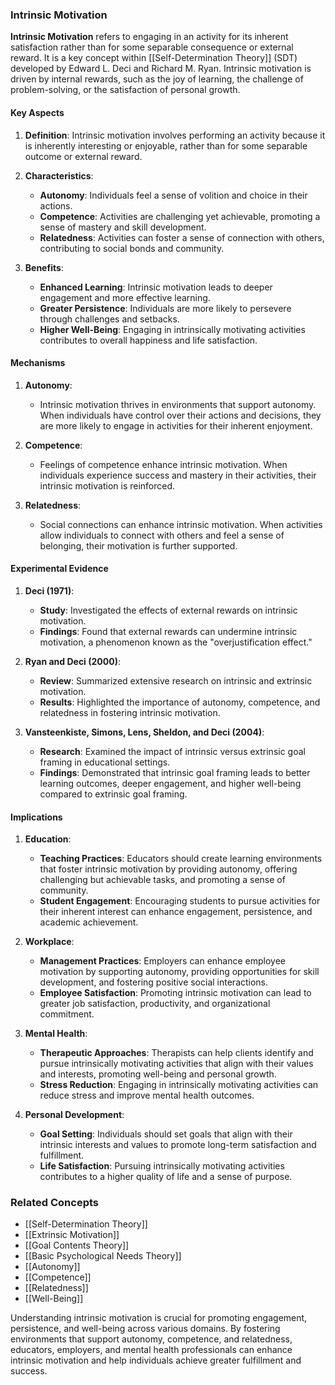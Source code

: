 ### Intrinsic Motivation

**Intrinsic Motivation** refers to engaging in an activity for its inherent satisfaction rather than for some separable consequence or external reward. It is a key concept within [[Self-Determination Theory]] (SDT) developed by Edward L. Deci and Richard M. Ryan. Intrinsic motivation is driven by internal rewards, such as the joy of learning, the challenge of problem-solving, or the satisfaction of personal growth.

#### Key Aspects

1. **Definition**:
   Intrinsic motivation involves performing an activity because it is inherently interesting or enjoyable, rather than for some separable outcome or external reward.

2. **Characteristics**:
   - **Autonomy**: Individuals feel a sense of volition and choice in their actions.
   - **Competence**: Activities are challenging yet achievable, promoting a sense of mastery and skill development.
   - **Relatedness**: Activities can foster a sense of connection with others, contributing to social bonds and community.

3. **Benefits**:
   - **Enhanced Learning**: Intrinsic motivation leads to deeper engagement and more effective learning.
   - **Greater Persistence**: Individuals are more likely to persevere through challenges and setbacks.
   - **Higher Well-Being**: Engaging in intrinsically motivating activities contributes to overall happiness and life satisfaction.

#### Mechanisms

1. **Autonomy**:
   - Intrinsic motivation thrives in environments that support autonomy. When individuals have control over their actions and decisions, they are more likely to engage in activities for their inherent enjoyment.

2. **Competence**:
   - Feelings of competence enhance intrinsic motivation. When individuals experience success and mastery in their activities, their intrinsic motivation is reinforced.

3. **Relatedness**:
   - Social connections can enhance intrinsic motivation. When activities allow individuals to connect with others and feel a sense of belonging, their motivation is further supported.

#### Experimental Evidence

1. **Deci (1971)**:
   - **Study**: Investigated the effects of external rewards on intrinsic motivation.
   - **Findings**: Found that external rewards can undermine intrinsic motivation, a phenomenon known as the "overjustification effect."

2. **Ryan and Deci (2000)**:
   - **Review**: Summarized extensive research on intrinsic and extrinsic motivation.
   - **Results**: Highlighted the importance of autonomy, competence, and relatedness in fostering intrinsic motivation.

3. **Vansteenkiste, Simons, Lens, Sheldon, and Deci (2004)**:
   - **Research**: Examined the impact of intrinsic versus extrinsic goal framing in educational settings.
   - **Findings**: Demonstrated that intrinsic goal framing leads to better learning outcomes, deeper engagement, and higher well-being compared to extrinsic goal framing.

#### Implications

1. **Education**:
   - **Teaching Practices**: Educators should create learning environments that foster intrinsic motivation by providing autonomy, offering challenging but achievable tasks, and promoting a sense of community.
   - **Student Engagement**: Encouraging students to pursue activities for their inherent interest can enhance engagement, persistence, and academic achievement.

2. **Workplace**:
   - **Management Practices**: Employers can enhance employee motivation by supporting autonomy, providing opportunities for skill development, and fostering positive social interactions.
   - **Employee Satisfaction**: Promoting intrinsic motivation can lead to greater job satisfaction, productivity, and organizational commitment.

3. **Mental Health**:
   - **Therapeutic Approaches**: Therapists can help clients identify and pursue intrinsically motivating activities that align with their values and interests, promoting well-being and personal growth.
   - **Stress Reduction**: Engaging in intrinsically motivating activities can reduce stress and improve mental health outcomes.

4. **Personal Development**:
   - **Goal Setting**: Individuals should set goals that align with their intrinsic interests and values to promote long-term satisfaction and fulfillment.
   - **Life Satisfaction**: Pursuing intrinsically motivating activities contributes to a higher quality of life and a sense of purpose.

### Related Concepts

- [[Self-Determination Theory]]
- [[Extrinsic Motivation]]
- [[Goal Contents Theory]]
- [[Basic Psychological Needs Theory]]
- [[Autonomy]]
- [[Competence]]
- [[Relatedness]]
- [[Well-Being]]

Understanding intrinsic motivation is crucial for promoting engagement, persistence, and well-being across various domains. By fostering environments that support autonomy, competence, and relatedness, educators, employers, and mental health professionals can enhance intrinsic motivation and help individuals achieve greater fulfillment and success.